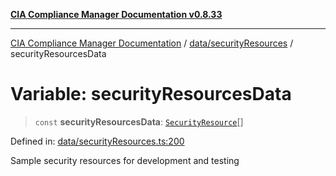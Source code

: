 [**CIA Compliance Manager Documentation v0.8.33**](../../../README.md)

***

[CIA Compliance Manager Documentation](../../../modules.md) / [data/securityResources](../README.md) / securityResourcesData

# Variable: securityResourcesData

> `const` **securityResourcesData**: [`SecurityResource`](../../../services/interfaces/SecurityResource.md)[]

Defined in: [data/securityResources.ts:200](https://github.com/Hack23/cia-compliance-manager/blob/1f4f2c51bc48d917eff1eb43881cee05d381f406/src/data/securityResources.ts#L200)

Sample security resources for development and testing
